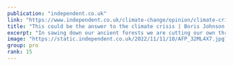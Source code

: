 ```yaml
---
publication: "independent.co.uk"
link: "https://www.independent.co.uk/climate-change/opinion/climate-crisis-boris-johnson-ivan-duque-cop27-amazon-b2222941.html"
title: "This could be the answer to the climate crisis | Boris Johnson and Iván Duque  "
excerpt: "In sawing down our ancient forests we are cutting our own throats. It is time to review our legislation so that these crimes face proper sanctions, write Boris Johnson and Iván Duque  "
image: "https://static.independent.co.uk/2022/11/11/10/AFP_32ML4X7.jpg?quality=75&width=1200&auto=webp"
group: pro
rank: 15
---
```

